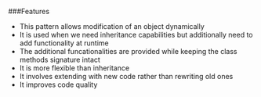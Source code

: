 ###Features
-	This pattern allows modification of an object dynamically
-	It is used when we need inheritance capabilities but additionally need to add functionality at runtime
-	The additional funcationalities are provided while keeping the class methods signature intact
-	It is more flexible than inheritance
-	It involves extending with new code rather than rewriting old ones
- It improves code quality 
